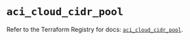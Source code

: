 # `aci_cloud_cidr_pool`

Refer to the Terraform Registry for docs: [`aci_cloud_cidr_pool`](https://registry.terraform.io/providers/ciscodevnet/aci/2.17.0/docs/resources/cloud_cidr_pool).
